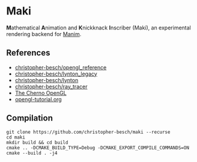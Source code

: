 # Maki

**M**athematical **A**nimation and **K**nickknack **I**nscriber (Maki), an experimental rendering backend for [Manim](https://github.com/ManimCommunity/manim). 

## References

- [christopher-besch/opengl_reference](https://github.com/christopher-besch/opengl_reference)
- [christopher-besch/lynton_legacy](https://github.com/christopher-besch/lynton_legacy)
- [christopher-besch/lynton](https://github.com/christopher-besch/lynton)
- [christopher-besch/ray_tracer](https://github.com/christopher-besch/ray_tracer)
- [The Cherno OpenGL](https://www.youtube.com/watch?v=W3gAzLwfIP0&list=PLlrATfBNZ98foTJPJ_Ev03o2oq3-GGOS2)
- [opengl-tutorial.org](http://www.opengl-tutorial.org)

## Compilation

```
git clone https://github.com/christopher-besch/maki --recurse
cd maki
mkdir build && cd build
cmake .. -DCMAKE_BUILD_TYPE=Debug -DCMAKE_EXPORT_COMPILE_COMMANDS=ON
cmake --build . -j4
```
